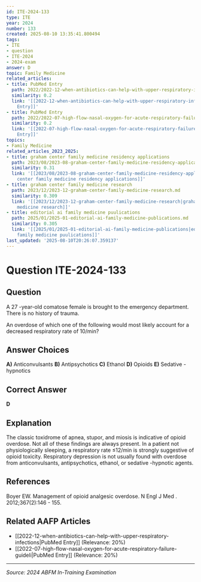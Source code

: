 ```yaml
---
id: ITE-2024-133
type: ITE
year: 2024
number: 133
created: 2025-08-10 13:35:41.800494
tags:
- ITE
- question
- ITE-2024
- 2024-exam
answer: D
topic: Family Medicine
related_articles:
- title: PubMed Entry
  path: 2022/2022-12-when-antibiotics-can-help-with-upper-respiratory-infections.md
  similarity: 0.2
  link: '[[2022-12-when-antibiotics-can-help-with-upper-respiratory-infections|PubMed
    Entry]]'
- title: PubMed Entry
  path: 2022/2022-07-high-flow-nasal-oxygen-for-acute-respiratory-failure-guideli.md
  similarity: 0.2
  link: '[[2022-07-high-flow-nasal-oxygen-for-acute-respiratory-failure-guideli|PubMed
    Entry]]'
topics:
- Family Medicine
related_articles_2023_2025:
- title: graham center family medicine residency applications
  path: 2023/08/2023-08-graham-center-family-medicine-residency-applications.md
  similarity: 0.31
  link: '[[2023/08/2023-08-graham-center-family-medicine-residency-applications|graham
    center family medicine residency applications]]'
- title: graham center family medicine research
  path: 2023/12/2023-12-graham-center-family-medicine-research.md
  similarity: 0.309
  link: '[[2023/12/2023-12-graham-center-family-medicine-research|graham center family
    medicine research]]'
- title: editorial ai family medicine puulications
  path: 2025/01/2025-01-editorial-ai-family-medicine-publications.md
  similarity: 0.305
  link: '[[2025/01/2025-01-editorial-ai-family-medicine-publications|editorial ai
    family medicine puulications]]'
last_updated: '2025-08-10T20:26:07.359137'
---
```


# Question ITE-2024-133

## Question
A 27 -year-old comatose female is brought to the emergency department. There is no history of 
trauma. 
 
An overdose of which one of the following would most likely account for a decreased respiratory rate 
of 10/min?

## Answer Choices
**A)** Anticonvulsants
**B)** Antipsychotics
**C)** Ethanol
**D)** Opioids
**E)** Sedative -hypnotics

## Correct Answer
**D**

## Explanation
The classic toxidrome of apnea, stupor, and miosis is indicative of opioid overdose. Not all of these findings are always present. In a patient not physiologically sleeping, a respiratory rate ≤12/min is strongly suggestive of opioid toxicity. Respiratory depression is not usually found with overdose from anticonvulsants, antipsychotics, ethanol, or sedative -hypnotic agents.

## References
Boyer EW. Management of opioid analgesic overdose. N Engl J Med . 2012;367(2):146 - 155.

## Related AAFP Articles
- [[2022-12-when-antibiotics-can-help-with-upper-respiratory-infections|PubMed Entry]] (Relevance: 20%)
- [[2022-07-high-flow-nasal-oxygen-for-acute-respiratory-failure-guideli|PubMed Entry]] (Relevance: 20%)

---
*Source: 2024 ABFM In-Training Examination*